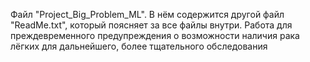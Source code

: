 Файл "Project_Big_Problem_ML".
В нём содержится другой файл "ReadMe.txt", который поясняет за все файлы внутри.
Работа для преждевременного предупреждения о возможности наличия рака лёгких для дальнейшего, более тщательного обследования

